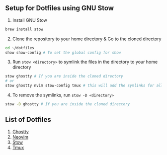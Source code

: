 ## Setup for Dotfiles using GNU Stow

1. Install GNU Stow

```bash
brew install stow
```

2. Clone the repository to your home directory & Go to the cloned directory

```bash
cd ~/dotfiles
show show-config # To set the global config for show
```

3. Run `stow <directory>` to symlink the files in the directory to your home directory

```bash
stow ghostty # If you are inside the cloned directory
# or
stow ghostty nvim stow-config tmux # this will add the symlinks for all the directories
```

4. To remove the symlinks, run `stow -D <directory>`

```bash
stow -D ghostty # If you are inside the cloned directory
```

## List of Dotfiles

1. [Ghostty](./ghostty)
2. [Neovim](./nvim)
3. [Stow](./stow-config)
4. [Tmux](./tmux)
